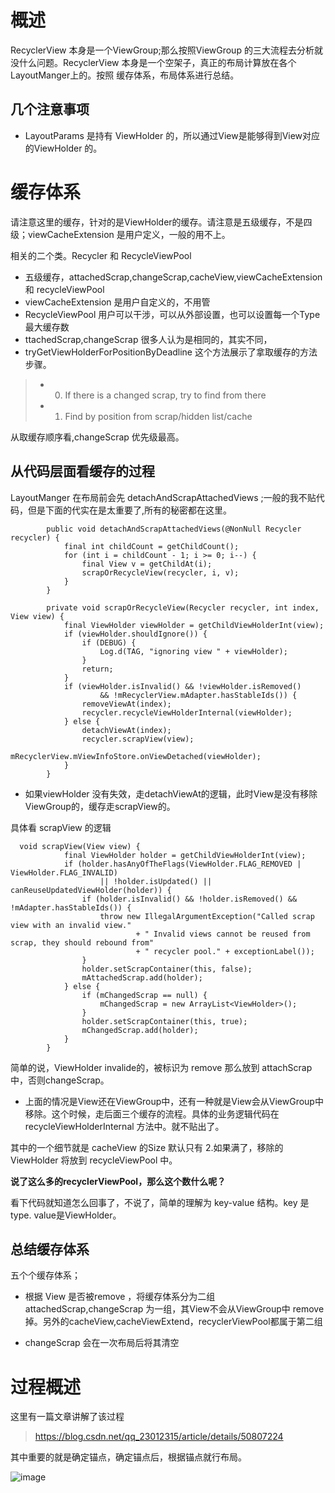 # 概述

RecyclerView 本身是一个ViewGroup;那么按照ViewGroup 的三大流程去分析就没什么问题。RecyclerView 本身是一个空架子，真正的布局计算放在各个LayoutManger上的。按照 缓存体系，布局体系进行总结。


## 几个注意事项
- LayoutParams 是持有 ViewHolder 的，所以通过View是能够得到View对应的ViewHolder 的。


# 缓存体系

请注意这里的缓存，针对的是ViewHolder的缓存。请注意是五级缓存，不是四级；viewCacheExtension 是用户定义，一般的用不上。

相关的二个类。Recycler 和 RecycleViewPool

- 五级缓存，attachedScrap,changeScrap,cacheView,viewCacheExtension 和 recycleViewPool
- viewCacheExtension 是用户自定义的，不用管
- RecycleViewPool 用户可以干涉，可以从外部设置，也可以设置每一个Type最大缓存数
- ttachedScrap,changeScrap 很多人认为是相同的，其实不同，
- tryGetViewHolderForPositionByDeadline 这个方法展示了拿取缓存的方法步骤。
> - 0) If there is a changed scrap, try to find from there
> - 1) Find by position from scrap/hidden list/cache


从取缓存顺序看,changeScrap 优先级最高。


## 从代码层面看缓存的过程

LayoutManger 在布局前会先  detachAndScrapAttachedViews ;一般的我不贴代码，但是下面的代实在是太重要了,所有的秘密都在这里。

```
        public void detachAndScrapAttachedViews(@NonNull Recycler recycler) {
            final int childCount = getChildCount();
            for (int i = childCount - 1; i >= 0; i--) {
                final View v = getChildAt(i);
                scrapOrRecycleView(recycler, i, v);
            }
        }

        private void scrapOrRecycleView(Recycler recycler, int index, View view) {
            final ViewHolder viewHolder = getChildViewHolderInt(view);
            if (viewHolder.shouldIgnore()) {
                if (DEBUG) {
                    Log.d(TAG, "ignoring view " + viewHolder);
                }
                return;
            }
            if (viewHolder.isInvalid() && !viewHolder.isRemoved()
                    && !mRecyclerView.mAdapter.hasStableIds()) {
                removeViewAt(index);
                recycler.recycleViewHolderInternal(viewHolder);
            } else {
                detachViewAt(index);
                recycler.scrapView(view);
                mRecyclerView.mViewInfoStore.onViewDetached(viewHolder);
            }
        }
```

- 如果viewHolder 没有失效，走detachViewAt的逻辑，此时View是没有移除ViewGroup的，缓存走scrapView的。
  
具体看 scrapView 的逻辑

```
  void scrapView(View view) {
            final ViewHolder holder = getChildViewHolderInt(view);
            if (holder.hasAnyOfTheFlags(ViewHolder.FLAG_REMOVED | ViewHolder.FLAG_INVALID)
                    || !holder.isUpdated() || canReuseUpdatedViewHolder(holder)) {
                if (holder.isInvalid() && !holder.isRemoved() && !mAdapter.hasStableIds()) {
                    throw new IllegalArgumentException("Called scrap view with an invalid view."
                            + " Invalid views cannot be reused from scrap, they should rebound from"
                            + " recycler pool." + exceptionLabel());
                }
                holder.setScrapContainer(this, false);
                mAttachedScrap.add(holder);
            } else {
                if (mChangedScrap == null) {
                    mChangedScrap = new ArrayList<ViewHolder>();
                }
                holder.setScrapContainer(this, true);
                mChangedScrap.add(holder);
            }
        }
```
简单的说，ViewHolder invalide的，被标识为 remove 那么放到 attachScrap中，否则changeScrap。

- 上面的情况是View还在ViewGroup中，还有一种就是View会从ViewGroup中移除。这个时候，走后面三个缓存的流程。具体的业务逻辑代码在 recycleViewHolderInternal 方法中。就不贴出了。

其中的一个细节就是 cacheView 的Size 默认只有 2.如果满了，移除的ViewHolder 将放到 recycleViewPool 中。


**说了这么多的recyclerViewPool，那么这个数什么呢？**

看下代码就知道怎么回事了，不说了，简单的理解为 key-value 结构。key 是 type. value是ViewHolder。



## 总结缓存体系

五个个缓存体系；

- 根据 View 是否被remove ，将缓存体系分为二组  attachedScrap,changeScrap 为一组，其View不会从ViewGroup中 remove掉。另外的cacheView,cacheViewExtend，recyclerViewPool都属于第二组 

- changeScrap 会在一次布局后将其清空


# 过程概述

这里有一篇文章讲解了该过程 
> https://blog.csdn.net/qq_23012315/article/details/50807224


其中重要的就是确定锚点，确定锚点后，根据锚点就行布局。

![image](RecyclerView源码阅读分析.png)





